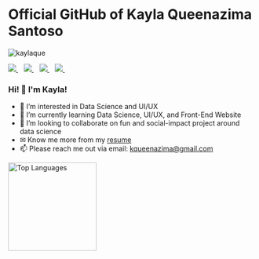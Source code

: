 # Official GitHub of Kayla Queenazima Santoso
<p align="left"> <img src="https://komarev.com/ghpvc/?username=kaylaque" alt="kaylaque" /> </p>

<a href="https://www.linkedin.com/in/kayla-queenazima-santoso-1545201b4/">
    <img src="https://img.shields.io/badge/linkedin-%230077B5.svg?&style=for-the-badge&logo=linkedin&logoColor=white" />
</a>&nbsp;&nbsp;
<a href="https://www.instagram.com/kaylaqueenaz">
    <img src="https://img.shields.io/badge/instagram-%23E4405F.svg?&style=for-the-badge&logo=instagram&logoColor=white" />        
</a>&nbsp;&nbsp;
<a href="https://www.kaggle.com/kaylaqueenazima">
    <img src="https://img.shields.io/badge/Kaggle-20BEFF?style=for-the-badge&logo=Kaggle&logoColor=white" />
</a>&nbsp;&nbsp;
<a href="https://github.com/kaylaque">
    <img src="https://img.shields.io/badge/GitHub-100000?style=for-the-badge&logo=github&logoColor=white" />
</a>&nbsp;&nbsp;
<br />

### Hi! 👋 I'm Kayla!
- 👀 I’m interested in Data Science and UI/UX
- 🌱 I’m currently learning Data Science, UI/UX, and Front-End Website
- 💞️ I’m looking to collaborate on fun and social-impact project around data science
- ✉ Know me more from my [resume](https://drive.google.com/file/d/1kSqdAyNBYMcmv_EU9Qj5Q6oAGY3BJIbR/view?usp=sharing)
- 📫 Please reach me out via email: kqueenazima@gmail.com

<p align="justify">
  <a>
    <img height="180em" src="https://github-readme-stats.vercel.app/api/top-langs/?username=kaylaque&theme=cobalt&show_icons=true&layout=compact" alt="Top Languages">
  </a>
</p>
